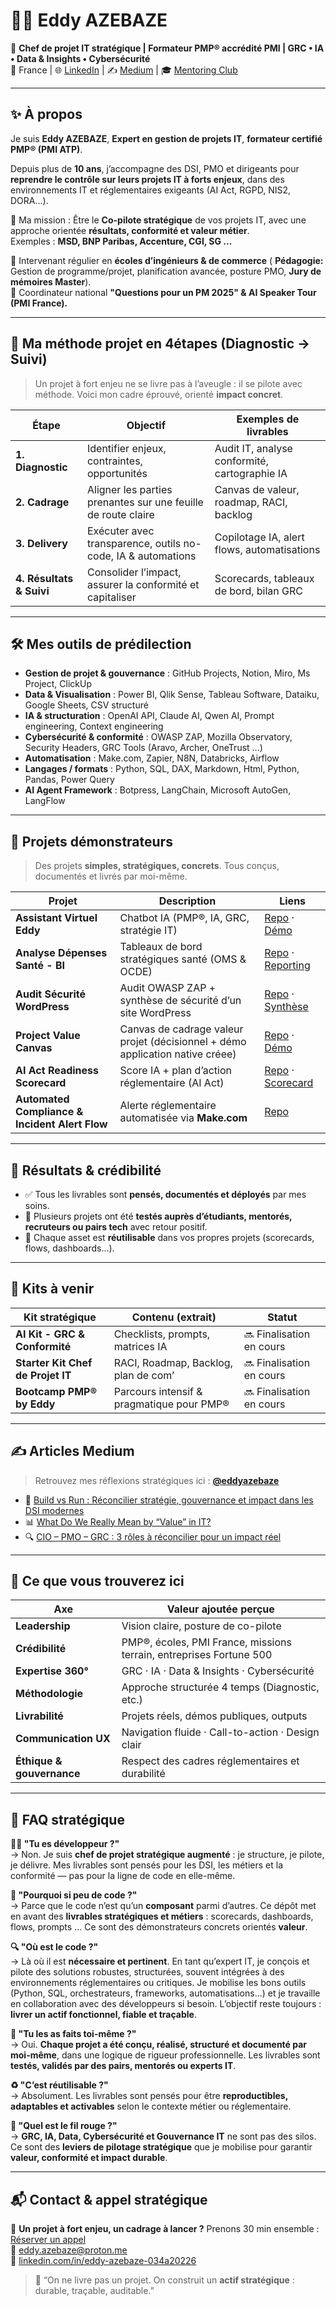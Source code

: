# 👨‍💻 Eddy AZEBAZE

🎯 **Chef de projet IT stratégique | Formateur PMP® accrédité PMI | GRC • IA • Data & Insights • Cybersécurité**  
📍 France | 🌐 [LinkedIn](https://www.linkedin.com/in/eddy-azebaze-034a20226) | ✍️ [Medium](https://medium.com/@eddyazebaze) | 🎓 [Mentoring Club](https://www.mentoring-club.com/profiles/eddy-azebaze#mentor-profile)

---

## ✨ À propos

Je suis **Eddy AZEBAZE**, **Expert en gestion de projets IT**, **formateur certifié PMP® (PMI ATP)**.

Depuis plus de **10 ans**, j’accompagne des DSI, PMO et dirigeants pour **reprendre le contrôle sur leurs projets IT à forts enjeux**, dans des environnements IT et réglementaires exigeants (AI Act, RGPD, NIS2, DORA...).

🎯 Ma mission : Être le **Co-pilote stratégique** de vos projets IT, avec une approche orientée **résultats, conformité et valeur métier**.  
Exemples : **MSD, BNP Paribas, Accenture, CGI, SG ...**

🎤 Intervenant régulier en **écoles d’ingénieurs & de commerce** ( **Pédagogie:** Gestion de programme/projet, planification avancée, posture PMO, **Jury de mémoires Master**).  
📅 Coordinateur national **"Questions pour un PM 2025" & AI Speaker Tour (PMI France).**

---

## 🧭 Ma méthode projet en 4étapes (Diagnostic → Suivi)

> Un projet à fort enjeu ne se livre pas à l’aveugle : il se pilote avec méthode. Voici mon cadre éprouvé, orienté **impact concret**.

| Étape                     | Objectif                                                               | Exemples de livrables                              |
|--------------------------|------------------------------------------------------------------------|----------------------------------------------------|
| **1. Diagnostic**         | Identifier enjeux, contraintes, opportunités                          | Audit IT, analyse conformité, cartographie IA      |
| **2. Cadrage**            | Aligner les parties prenantes sur une feuille de route claire         | Canvas de valeur, roadmap, RACI, backlog           |
| **3. Delivery**           | Exécuter avec transparence, outils no-code, IA & automations          | Copilotage IA, alert flows, automatisations        |
| **4. Résultats & Suivi**  | Consolider l’impact, assurer la conformité et capitaliser             | Scorecards, tableaux de bord, bilan GRC            |

---

## 🛠️ Mes outils de prédilection

- **Gestion de projet & gouvernance** : GitHub Projects, Notion, Miro, Ms Project, ClickUp 
- **Data & Visualisation** : Power BI, Qlik Sense, Tableau Software, Dataiku, Google Sheets, CSV structuré 
- **IA & structuration** : OpenAI API, Claude AI, Qwen AI, Prompt engineering, Context engineering 
- **Cybersécurité & conformité** : OWASP ZAP, Mozilla Observatory, Security Headers, GRC Tools (Aravo, Archer, OneTrust ...)  
- **Automatisation** : Make.com, Zapier, N8N, Databricks, Airflow 
- **Langages / formats** : Python, SQL, DAX, Markdown, Html,  Python, Pandas, Power Query 
-  **AI Agent Framework** : Botpress, LangChain, Microsoft AutoGen, LangFlow 

---

## 📌 Projets démonstrateurs

> Des projets **simples, stratégiques, concrets**. Tous conçus, documentés et livrés par moi-même.

| Projet                          | Description                                                                 | Liens                                                                                          |
|----------------------------------|-----------------------------------------------------------------------------|--------------------------------------------------------------------------------------------------|
| **Assistant Virtuel Eddy**       | Chatbot IA (PMP®, IA, GRC, stratégie IT)                                    | [Repo](https://github.com/Eddyazebaze/portfolio-projets/tree/main/01-chatbot-assistant-eddy) · [Démo](https://cdn.botpress.cloud/webchat/v3.1/shareable.html?configUrl=https://files.bpcontent.cloud/2025/07/27/01/20250727010732-RSM5BWL1.json) |
| **Analyse Dépenses Santé - BI** | Tableaux de bord stratégiques santé (OMS & OCDE)                           | [Repo](https://github.com/Eddyazebaze/portfolio-projets/tree/main/06-analytics-sante-bi) · [Reporting](https://github.com/Eddyazebaze/portfolio-projets/tree/main/06-analytics-sante-bi/reporting) |
| **Audit Sécurité WordPress**    | Audit OWASP ZAP + synthèse de sécurité d’un site WordPress                 | [Repo](https://github.com/Eddyazebaze/portfolio-projets/tree/main/04-audit-securite-wordpress) · [Synthèse](https://github.com/Eddyazebaze/portfolio-projets/blob/main/04-audit-securite-wordpress/exports/security-summary.md) |
| **Project Value Canvas**        | Canvas de cadrage valeur projet (décisionnel + démo application native créee)             | [Repo](https://github.com/Eddyazebaze/portfolio-projets/tree/main/05-project-value-canvas) · [Démo](https://project-value-canvas.vercel.app/) |
| **AI Act Readiness Scorecard**  | Score IA + plan d’action réglementaire (AI Act)                            | [Repo](https://github.com/Eddyazebaze/portfolio-projets/tree/main/02-ai-act-readiness-scorecard) · [Scorecard](https://ai-act-score.vercel.app) |
| **Automated Compliance & Incident Alert Flow**    | Alerte réglementaire automatisée via **Make.com**                                 | [Repo](https://github.com/Eddyazebaze/portfolio-projets/tree/main/03-ai-conformity-alert-flow) |

--- 

## 🧠 Résultats & crédibilité

- ✅ Tous les livrables sont **pensés, documentés et déployés** par mes soins.  
- 🔄 Plusieurs projets ont été **testés auprès d’étudiants, mentorés, recruteurs ou pairs tech** avec retour positif.  
- 🔗 Chaque asset est **réutilisable** dans vos propres projets (scorecards, flows, dashboards...).

---

## 🧩 Kits à venir

| Kit stratégique                  | Contenu (extrait)                               | Statut          |
|----------------------------------|--------------------------------------------------|-----------------|
| **AI Kit - GRC & Conformité**    | Checklists, prompts, matrices IA                | 🔜 Finalisation en cours |
| **Starter Kit Chef de Projet IT**| RACI, Roadmap, Backlog, plan de com’            | 🔜 Finalisation en cours |
| **Bootcamp PMP® by Eddy**        | Parcours intensif & pragmatique pour PMP®       | 🔜 Finalisation en cours |

---

## ✍️ Articles Medium

> Retrouvez mes réflexions stratégiques ici : **[@eddyazebaze](https://medium.com/@eddyazebaze)**

- 🧠 [Build vs Run : Réconcilier stratégie, gouvernance et impact dans les DSI modernes](https://medium.com/@eddyazebaze/build-vs-run-réconcilier-stratégie-gouvernance-et-impact-dans-les-dsi-modernes-9cb55740f9a4)  
- 📊 [What Do We Really Mean by “Value” in IT?](https://medium.com/@eddyazebaze/what-do-we-really-mean-by-value-in-it-321b7f04e4f4)  
- 🔍 [CIO – PMO – GRC : 3 rôles à réconcilier pour un impact réel](https://medium.com/@eddyazebaze/cio-pmo-grc-3-rôles-à-réconcilier-pour-un-impact-réel-e4d3b34a2a3b)

---

## 🎯 Ce que vous trouverez ici

| **Axe**               | **Valeur ajoutée perçue**                                      |
|-------------------|------------------------------------------------------------|
| **Leadership**        | Vision claire, posture de co-pilote                        |
| **Crédibilité**       | PMP®, écoles, PMI France, missions terrain, entreprises Fortune 500 |
| **Expertise 360°**    | GRC · IA · Data & Insights · Cybersécurité                 |
| **Méthodologie**      | Approche structurée 4 temps (Diagnostic, etc.)             |
| **Livrabilité**       | Projets réels, démos publiques, outputs                    |
| **Communication UX**  | Navigation fluide · Call-to-action · Design clair          |
| **Éthique & gouvernance** | Respect des cadres réglementaires et durabilité     |

---

## 💬 FAQ stratégique

**🧑‍💻 "Tu es développeur ?"**  
→ Non. Je suis **chef de projet stratégique augmenté** : je structure, je pilote, je délivre. Mes livrables sont pensés pour les DSI, les métiers et la conformité — pas pour la ligne de code en elle-même.

**🧩 "Pourquoi si peu de code ?"**  
→ Parce que le code n’est qu’un **composant** parmi d’autres. Ce dépôt met en avant des **livrables stratégiques et métiers** : scorecards, dashboards, flows, prompts ... Ce sont des démonstrateurs concrets orientés **valeur**.

**🔍 "Où est le code ?"**  
→ Là où il est **nécessaire et pertinent**. En tant qu’expert IT, je conçois et pilote des solutions robustes, structurées, souvent intégrées à des environnements réglementaires ou critiques. Je mobilise les bons outils (Python, SQL, orchestrateurs, frameworks, automatisations…) et je travaille en collaboration avec des développeurs si besoin. L’objectif reste toujours : **livrer un actif fonctionnel, fiable et traçable**.

**🧪 "Tu les as faits toi-même ?"**  
→ Oui. **Chaque projet a été conçu, réalisé, structuré et documenté par moi-même**, dans une logique de rigueur professionnelle. Les livrables sont **testés, validés par des pairs, mentorés ou experts IT**.

**♻️ "C’est réutilisable ?"**  
→ Absolument. Les livrables sont pensés pour être **reproductibles, adaptables et activables** selon le contexte métier ou réglementaire.

**🧠 "Quel est le fil rouge ?"**  
→ **GRC, IA, Data, Cybersécurité et Gouvernance IT** ne sont pas des silos. Ce sont des **leviers de pilotage stratégique** que je mobilise pour garantir **valeur, conformité et impact durable**.

---

## 📬 Contact & appel stratégique

📅 **Un projet à fort enjeu, un cadrage à lancer ?** Prenons 30 min ensemble : [Réserver un appel](https://calendly.com/eddy-azebaze-proton/30min)  
📧 [eddy.azebaze@proton.me](mailto:eddy.azebaze@proton.me)  
👤 [linkedin.com/in/eddy-azebaze-034a20226](https://www.linkedin.com/in/eddy-azebaze-034a20226)

> 🧠 “On ne livre pas un projet. On construit un **actif stratégique** : durable, traçable, auditable.”  
